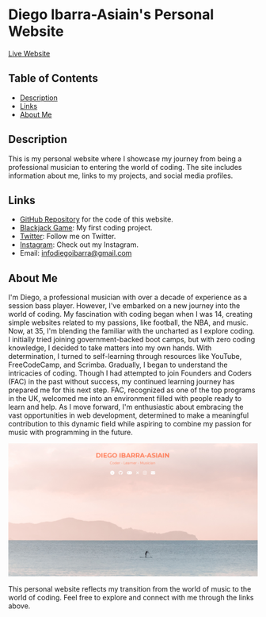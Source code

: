 # Diego Ibarra-Asiain's Personal Website

[Live Website](https://eldiegoibarra.github.io/website/)

## Table of Contents

- [Description](#description)
- [Links](#links)
- [About Me](#about-me)

## Description

This is my personal website where I showcase my journey from being a professional musician to entering the world of coding. The site includes information about me, links to my projects, and social media profiles.

## Links

- [GitHub Repository](https://github.com/your-github-repo) for the code of this website.
- [Blackjack Game](https://eldiegoibarra.github.io/Blackjack/): My first coding project.
- [Twitter](https://twitter.com/your-twitter-handle): Follow me on Twitter.
- [Instagram](https://www.instagram.com/your-instagram-handle/): Check out my Instagram.
- Email: [infodiegoibarra@gmail.com](mailto:infodiegoibarra@gmail.com)

## About Me

I'm Diego, a professional musician with over a decade of experience as a session bass player. However, I've embarked on a new journey into the world of coding. My fascination with coding began when I was 14, creating simple websites related to my passions, like football, the NBA, and music. Now, at 35, I'm blending the familiar with the uncharted as I explore coding. I initially tried joining government-backed boot camps, but with zero coding knowledge, I decided to take matters into my own hands. With determination, I turned to self-learning through resources like YouTube, FreeCodeCamp, and Scrimba. Gradually, I began to understand the intricacies of coding. Though I had attempted to join Founders and Coders (FAC) in the past without success, my continued learning journey has prepared me for this next step. FAC, recognized as one of the top programs in the UK, welcomed me into an environment filled with people ready to learn and help. As I move forward, I'm enthusiastic about embracing the vast opportunities in web development, determined to make a meaningful contribution to this dynamic field while aspiring to combine my passion for music with programming in the future.

![Screenshot](screenshot.png)

This personal website reflects my transition from the world of music to the world of coding. Feel free to explore and connect with me through the links above.
